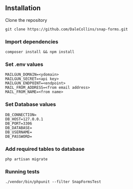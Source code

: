 ## Installation
Clone the repository
```shell
git clone https://github.com/DaleCollins/snap-forms.git
```
### Import dependencies
```shell
composer install && npm install
```
### Set .env values
```shell
MAILGUN_DOMAIN=<ydomain>
MAILGUN_SECRET=<api key>
MAILGUN_ENDPOINT=<endpoint>
MAIL_FROM_ADDRESS=<from email address>
MAIL_FROM_NAME=<from name>
```

### Set Database values
```shell
DB_CONNECTION=
DB_HOST=127.0.0.1
DB_PORT=3306
DB_DATABASE=
DB_USERNAME=
DB_PASSWORD=
```
### Add required tables to database
```shell
php artisan migrate
```
### Running tests
```shell
./vendor/bin/phpunit --filter SnapFormsTest
```
